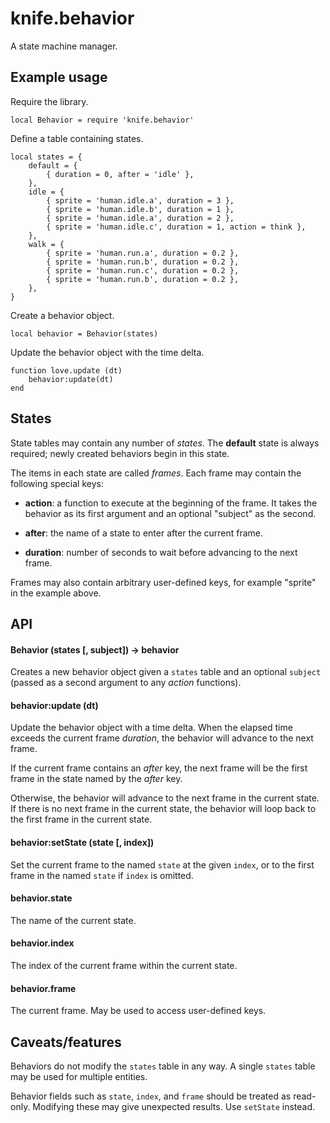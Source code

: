 # knife.behavior

A state machine manager.

## Example usage

Require the library.

    local Behavior = require 'knife.behavior'

Define a table containing states.

    local states = {
        default = {
            { duration = 0, after = 'idle' },
        },
        idle = {
            { sprite = 'human.idle.a', duration = 3 },
            { sprite = 'human.idle.b', duration = 1 },
            { sprite = 'human.idle.a', duration = 2 },
            { sprite = 'human.idle.c', duration = 1, action = think },
        },
        walk = {
            { sprite = 'human.run.a', duration = 0.2 },
            { sprite = 'human.run.b', duration = 0.2 },
            { sprite = 'human.run.c', duration = 0.2 },
            { sprite = 'human.run.b', duration = 0.2 },
        },
    }

Create a behavior object.

    local behavior = Behavior(states)

Update the behavior object with the time delta.

    function love.update (dt)
        behavior:update(dt)
    end

## States

State tables may contain any number of *states*. The **default** state is
always required; newly created behaviors begin in this state.

The items in each state are called *frames*. Each frame may contain the
following special keys:

- **action**: a function to execute at the beginning of the frame. It takes the
behavior as its first argument and an optional "subject" as the second.

- **after**: the name of a state to enter after the current frame.

- **duration**: number of seconds to wait before advancing to the next frame.

Frames may also contain arbitrary user-defined keys, for example "sprite" in
the example above.

## API

#### Behavior (states [, subject]) -> behavior

Creates a new behavior object given a `states` table and an optional `subject`
(passed as a second argument to any *action* functions).

#### behavior:update (dt)

Update the behavior object with a time delta. When the elapsed time exceeds
the current frame *duration*, the behavior will advance to the next frame.

If the current frame contains an *after* key, the next frame will be the first
frame in the state named by the *after* key.

Otherwise, the behavior will advance to the next frame in the current state.
If there is no next frame in the current state, the behavior will loop back
to the first frame in the current state.

#### behavior:setState (state [, index])

Set the current frame to the named `state` at the given `index`, or to the
first frame in the named `state` if `index` is omitted.

#### behavior.state

The name of the current state.

#### behavior.index

The index of the current frame within the current state.

#### behavior.frame

The current frame. May be used to access user-defined keys.

## Caveats/features

Behaviors do not modify the `states` table in any way. A single `states` table
may be used for multiple entities.

Behavior fields such as `state`, `index`, and `frame` should be treated as
read-only. Modifying these may give unexpected results. Use `setState` instead.

